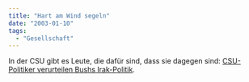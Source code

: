 ```yaml
---
title: "Hart am Wind segeln"
date: "2003-01-10"
tags:
  - "Gesellschaft"
---
```


In der CSU gibt es Leute, die dafür sind, dass sie dagegen sind: [CSU-Politiker verurteilen Bushs Irak-Politik](http://www.sueddeutsche.de/aktuell/sz/getArticleSZ.php?artikel=artikel801.php "Süddeutsche Zeitung - CSU-Politiker verurteilen Bushs Irak-Politik").
